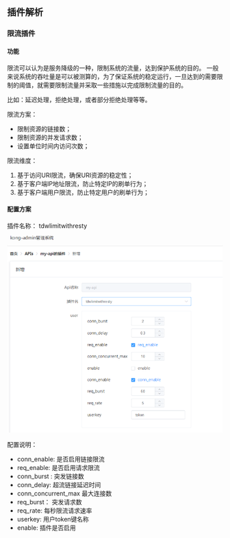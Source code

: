 ##  插件解析 
 
###  限流插件

#### 功能

限流可以认为是服务降级的一种，限制系统的流量，达到保护系统的目的。
一般来说系统的吞吐量是可以被测算的，为了保证系统的稳定运行，一旦达到的需要限制的阈值，就需要限制流量并采取一些措施以完成限制流量的目的。

比如：延迟处理，拒绝处理，或者部分拒绝处理等等。

限流方案：

- 限制资源的链接数；
- 限制资源的并发请求数；
- 设置单位时间内访问次数；

限流维度：

1. 基于访问URI限流，确保URI资源的稳定性；
2. 基于客户端IP地址限流，防止特定IP的刷单行为；
3. 基于客户端用户限流，防止特定用户的刷单行为；



#### 配置方案
插件名称： tdwlimitwithresty


![19](19_images\19.png)

配置说明：  

- conn_enable: 是否启用链接限流
- req_enable:  是否启用请求限流
- conn_burst : 突发链接数
- conn_delay: 超流链接延迟时间
- conn_concurrent_max 最大连接数
- req_burst： 突发请求数
- req_rate:  每秒限流请求速率
- userkey:  用户token键名称
- enable:  插件是否启用



